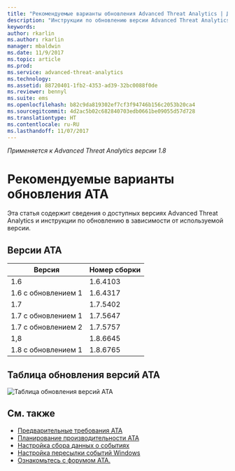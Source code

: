 ```yaml
---
title: "Рекомендуемые варианты обновления Advanced Threat Analytics | Документация Майкрософт"
description: "Инструкции по обновлению версии Advanced Threat Analytics (ATA)."
keywords: 
author: rkarlin
ms.author: rkarlin
manager: mbaldwin
ms.date: 11/9/2017
ms.topic: article
ms.prod: 
ms.service: advanced-threat-analytics
ms.technology: 
ms.assetid: 88720401-1fb2-4353-ad39-32bc0088f0de
ms.reviewer: bennyl
ms.suite: ems
ms.openlocfilehash: b82c9da819302ef7cf3f94746b156c2053b20ca4
ms.sourcegitcommit: 4d2ac5b02c682840703edb0661be09055d57d728
ms.translationtype: HT
ms.contentlocale: ru-RU
ms.lasthandoff: 11/07/2017
---
```

*Применяется к Advanced Threat Analytics версии 1.8*

# <a name="recommended-upgrade-path-for-ata"></a>Рекомендуемые варианты обновления ATA
Эта статья содержит сведения о доступных версиях Advanced Threat Analytics и инструкции по обновлению в зависимости от используемой версии.


## <a name="ata-versions"></a>Версии ATA

|Версия|Номер сборки|
|----|----|
|1.6|1.6.4103|
|1.6 с обновлением 1|1.6.4317|
|1.7|1.7.5402| 
|1.7 с обновлением 1|1.7.5647|
|1.7 с обновлением 2|1.7.5757|
|1,8|1.8.6645|
|1.8 с обновлением 1|1.8.6765|

## <a name="ata-version-upgrade-matrix"></a>Таблица обновления версий ATA

![Таблица обновления версий ATA](./media/version-matrix.png)



## <a name="see-also"></a>См. также
- [Предварительные требования ATA](ata-prerequisites.md)
- [Планирование производительности ATA](ata-capacity-planning.md)
- [Настройка сбора данных о событиях](configure-event-collection.md)
- [Настройка пересылки событий Windows](configure-event-collection.md#configuring-windows-event-forwarding)
- [Ознакомьтесь с форумом ATA.](https://social.technet.microsoft.com/Forums/security/home?forum=mata)


